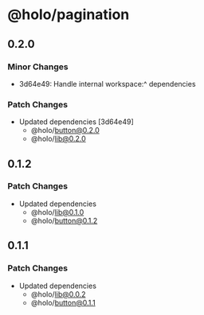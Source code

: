 # @holo/pagination

## 0.2.0

### Minor Changes

- 3d64e49: Handle internal workspace:^ dependencies

### Patch Changes

- Updated dependencies [3d64e49]
  - @holo/button@0.2.0
  - @holo/lib@0.2.0

## 0.1.2

### Patch Changes

- Updated dependencies
  - @holo/lib@0.1.0
  - @holo/button@0.1.2

## 0.1.1

### Patch Changes

- Updated dependencies
  - @holo/lib@0.0.2
  - @holo/button@0.1.1
